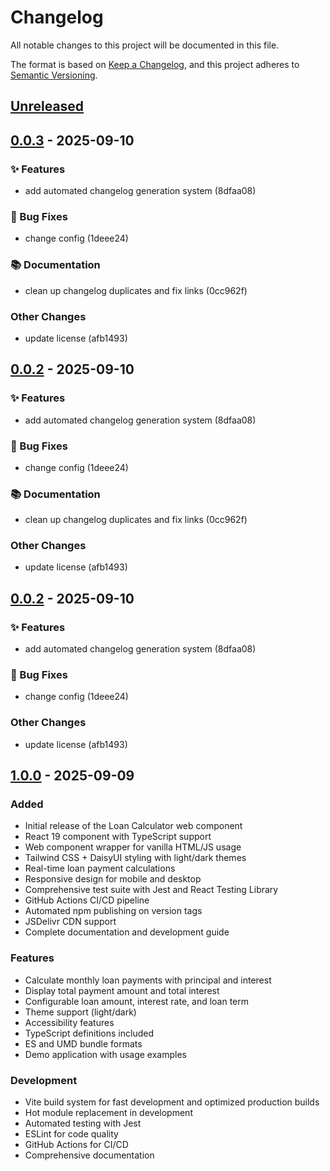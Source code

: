 # Changelog

All notable changes to this project will be documented in this file.

The format is based on [Keep a Changelog](https://keepachangelog.com/en/1.0.0/),
and this project adheres to [Semantic Versioning](https://semver.org/spec/v2.0.0.html).

## [Unreleased]

## [0.0.3] - 2025-09-10
### ✨ Features

- add automated changelog generation system (8dfaa08)

### 🐛 Bug Fixes

- change config (1deee24)

### 📚 Documentation

- clean up changelog duplicates and fix links (0cc962f)

### Other Changes

- update license (afb1493)

## [0.0.2] - 2025-09-10
### ✨ Features

- add automated changelog generation system (8dfaa08)

### 🐛 Bug Fixes

- change config (1deee24)

### 📚 Documentation

- clean up changelog duplicates and fix links (0cc962f)

### Other Changes

- update license (afb1493)

## [0.0.2] - 2025-09-10

### ✨ Features

- add automated changelog generation system (8dfaa08)

### 🐛 Bug Fixes

- change config (1deee24)

### Other Changes

- update license (afb1493)

## [1.0.0] - 2025-09-09

### Added

- Initial release of the Loan Calculator web component
- React 19 component with TypeScript support
- Web component wrapper for vanilla HTML/JS usage
- Tailwind CSS + DaisyUI styling with light/dark themes
- Real-time loan payment calculations
- Responsive design for mobile and desktop
- Comprehensive test suite with Jest and React Testing Library
- GitHub Actions CI/CD pipeline
- Automated npm publishing on version tags
- JSDelivr CDN support
- Complete documentation and development guide

### Features

- Calculate monthly loan payments with principal and interest
- Display total payment amount and total interest
- Configurable loan amount, interest rate, and loan term
- Theme support (light/dark)
- Accessibility features
- TypeScript definitions included
- ES and UMD bundle formats
- Demo application with usage examples

### Development

- Vite build system for fast development and optimized production builds
- Hot module replacement in development
- Automated testing with Jest
- ESLint for code quality
- GitHub Actions for CI/CD
- Comprehensive documentation

[Unreleased]: https://github.com/e23thr-open-source/react-loan-calculator/compare/v0.0.3...HEAD
[0.0.2]: https://github.com/e23thr-open-source/react-loan-calculator/releases/tag/v0.0.2
[1.0.0]: https://github.com/e23thr-open-source/react-loan-calculator/releases/tag/v1.0.0
[0.0.2]: https://github.com/e23thr-open-source/react-loan-calculator/releases/tag/v0.0.2
[0.0.3]: https://github.com/e23thr-open-source/react-loan-calculator/releases/tag/v0.0.3